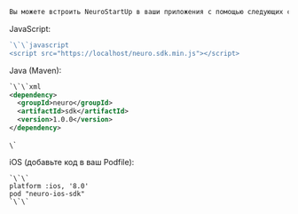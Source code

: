 ```markdown
Вы можете встроить NeuroStartUp в ваши приложения с помощью следующих сниппетов (кусочков) кода.
```
JavaScript:
```javascript
`\`\`javascript
<script src="https://localhost/neuro.sdk.min.js"></script>
```


Java (Maven):
```xml
`\`\`xml
<dependency>
  <groupId>neuro</groupId>
  <artifactId>sdk</artifactId>
  <version>1.0.0</version>
</dependency>
```
`\`\`

iOS (добавьте код в ваш Podfile):
```
`\`\`
platform :ios, '8.0'
pod "neuro-ios-sdk"
`\`\`
```
